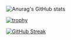 ![Anurag's GitHub stats](https://github-readme-stats.vercel.app/api?username=sana&count_private=true&show_icons=true&theme=radical)

[![trophy](https://github-profile-trophy.vercel.app/?username=sana30)](https://github.com/ryo-ma/github-profile-trophy)

[![GitHub Streak](http://github-readme-streak-stats.herokuapp.com?user=sana30&theme=highcontrast&date_format=%5BY.%5Dn.j)](https://git.io/streak-stats)
